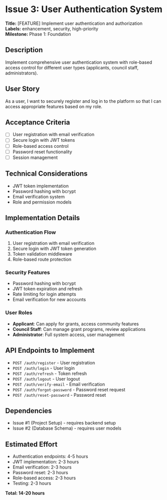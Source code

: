 # Issue 3: User Authentication System

**Title:** [FEATURE] Implement user authentication and authorization  
**Labels:** enhancement, security, high-priority  
**Milestone:** Phase 1: Foundation  

## Description
Implement comprehensive user authentication system with role-based access control for different user types (applicants, council staff, administrators).

## User Story
As a user, I want to securely register and log in to the platform so that I can access appropriate features based on my role.

## Acceptance Criteria
- [ ] User registration with email verification
- [ ] Secure login with JWT tokens
- [ ] Role-based access control
- [ ] Password reset functionality
- [ ] Session management

## Technical Considerations
- JWT token implementation
- Password hashing with bcrypt
- Email verification system
- Role and permission models

## Implementation Details
### Authentication Flow
1. User registration with email verification
2. Secure login with JWT token generation
3. Token validation middleware
4. Role-based route protection

### Security Features
- Password hashing with bcrypt
- JWT token expiration and refresh
- Rate limiting for login attempts
- Email verification for new accounts

### User Roles
- **Applicant**: Can apply for grants, access community features
- **Council Staff**: Can manage grant programs, review applications
- **Administrator**: Full system access, user management

## API Endpoints to Implement
- `POST /auth/register` - User registration
- `POST /auth/login` - User login
- `POST /auth/refresh` - Token refresh
- `POST /auth/logout` - User logout
- `POST /auth/verify-email` - Email verification
- `POST /auth/forgot-password` - Password reset request
- `POST /auth/reset-password` - Password reset

## Dependencies
- Issue #1 (Project Setup) - requires backend setup
- Issue #2 (Database Schema) - requires user models

## Estimated Effort
- Authentication endpoints: 4-5 hours
- JWT implementation: 2-3 hours
- Email verification: 2-3 hours
- Password reset: 2-3 hours
- Role-based access: 2-3 hours
- Testing: 2-3 hours

**Total: 14-20 hours** 